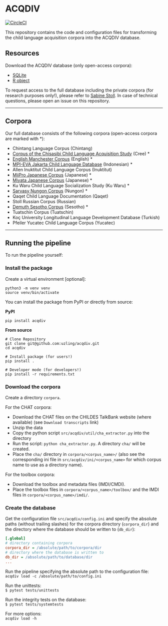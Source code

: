 # ACQDIV

[![CircleCI](https://circleci.com/gh/acqdiv/acqdiv.svg?style=svg)](https://circleci.com/gh/acqdiv/acqdiv)


This repository contains the code and configuration files for transforming 
the child language acquisition corpora into the ACQDIV database.

## Resources

Download the ACQDIV database (only open-access corpora):
* [SQLite]()
* [R object]()

To request access to the full database including the private corpora (for
research purposes only!), 
please refer to 
[Sabine Stoll](https://www.psycholinguistics.uzh.ch/en/stoll.html).
In case of technical questions, please open an issue on this repository.

--------------

## Corpora

Our full database consists of the following corpora 
(open-access corpora are marked with *):

* Chintang Language Corpus (Chintang)
* [Corpus of the Chisasibi Child Language Acquisition Study](https://phonbank.talkbank.org/access/Other/Cree/CCLAS.html)
(Cree) *
* [English Manchester Corpus](https://childes.talkbank.org/access/Eng-UK/Manchester.html) 
(English) *
* [MPI-EVA Jakarta Child Language Database](https://archive.mpi.nl/islandora/object/lat%253A1839_00_0000_0000_0022_6164_B) (Indonesian) *
* Allen Inuktitut Child Language Corpus (Inuktitut)
* [MiiPro Japanese Corpus](https://childes.talkbank.org/access/Japanese/MiiPro.html) 
(Japanese) *
* [Miyata Japanese Corpus](https://childes.talkbank.org/access/Japanese/Miyata.html) 
(Japanese) *
* Ku Waru Child Language Socialization Study (Ku Waru) *
* [Sarvasy Nungon Corpus](https://childes.talkbank.org/access/Other/Nungon/Sarvasy.html)
(Nungon) *
* Qaqet Child Language Documentation (Qaqet)
* Stoll Russian Corpus (Russian)
* [Demuth Sesotho Corpus](https://childes.talkbank.org/access/Other/Sesotho/Demuth.html)
(Sesotho) *
* Tuatschin Corpus (Tuatschin)
* Koç University Longitudinal Language Development Database (Turkish)
* Pfeiler Yucatec Child Language Corpus (Yucatec)

--------------

## Running the pipeline

To run the pipeline yourself:

### Install the package

Create a virtual environment [optional]:

```shell script
python3 -m venv venv
source venv/bin/activate
```

You can install the package from PyPI or directly from source:

**PyPI**

`pip install acqdiv`

**From source**

```shell script
# Clone Repository
git clone git@github.com:uzling/acqdiv.git
cd acqdiv

# Install package (for users!)
pip install .

# Developer mode (for developers!)
pip install -r requirements.txt
```

### Download the corpora

Create a directory `corpora`.

For the CHAT corpora:
* Download the CHAT files on the CHILDES TalkBank website (where available)
(see `Download transcripts` link)
* Unzip the data
* Copy the python script `src/acqdiv/util/cha_extractor.py` into the directory
* Run the script: `python cha_extractor.py`. A directory `cha/` will be created.
* Place the `cha/` directory in `corpora/<corpus_name>/` (also 
see the corresponding ini file in `src/acqdiv/ini/<corpus_name>` for which
corpus name to use as a directory name).

For the toolbox corpora:
* Download the toolbox and metadata files (IMDI/CMDI).
* Place the toolbox files in `corpora/<corpus_name>/toolbox/`
and the IMDI files in `corpora/<corpus_name>/imdi/`.

### Create the database

Get the configuration file `src/acqdiv/config.ini` and specify the absolute
paths (without trailing slashes) for the corpora directory (`corpora_dir`) and 
the directory where the database should be written to (`db_dir`):
```ini
[.global]
# directory containing corpora
corpora_dir = /absolute/path/to/corpora/dir
# directory where the database is written to
db_dir = /absolute/path/to/database/dir
...
```

Run the pipeline specifying the absolute path to the configuration file:  
`acqdiv load -c /absolute/path/to/config.ini`

Run the unittests:  
`$ pytest tests/unittests`  

Run the integrity tests on the database:  
`$ pytest tests/systemtests`

For more options:  
`acqdiv load -h`
